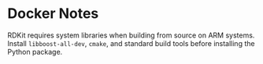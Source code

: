 # Docker Notes

RDKit requires system libraries when building from source on ARM systems.
Install `libboost-all-dev`, `cmake`, and standard build tools before
installing the Python package.
